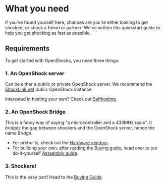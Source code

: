 
# What you need

If you've found yourself here, chances are you're either looking to get shocked, or shock a friend or partner! We've written this quickstart guide to help you get shocking as fast as possible.

## Requirements

To get started with OpenShocks, you need three things:

### 1. An OpenShock server

Can be either a public or private OpenShock server. We recommend the [ShockLink.net](https://shocklink.net) public OpenShock instance.

Interested in hosting your own? Check out [Selfhosting](../selfhosting).

### 2. An OpenShock Bridge

This is a fancy way of saying "a microcontroller and a 433MHz radio". It _bridges_ the gap between shockers and the OpenShock server, hence the name *Bridge*.

- For prebuilts, check out the [Hardware vendors](../vendors/hardware/).
- For building your own, after reading the [Buying guide](../hardware/buying-guide), head over to our do-it-yourself [Asssembly guide](../diy/assembling).

### 3. Shockers!

This is the easy part! Head to the [Buying Guide](../hardware/buying-guide).

